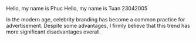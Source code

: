 Hello, my name is Phuc
Hello, my name is Tuan
23042005

In the modern age, celebrity branding has become a common practice for advertisement. Despite some advantages, I firmly believe that this trend has more significant disadvantages overall.
